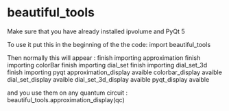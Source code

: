 # beautiful_tools

Make sure that you have already installed ipvolume and PyQt 5

To use it put this in the beginning of the the code:
import beautiful_tools

Then normally this will appear : 
finish importing approximation
finish importing colorBar
finish importing dial_set
finish importing dial_set_3d
finish importing pyqt
approximation_display avaible
colorbar_display avaible
dial_set_display avaible
dial_set_3d_display avaible
pyqt_display avaible

and you use them on any quantum circuit :
beautiful_tools.approximation_display(qc)
